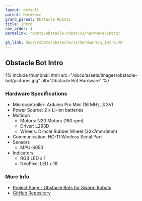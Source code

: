 ```yaml
---
layout: default
parent: Hardware
grand_parent: Obstacle Robots
title: Intro
nav_order: 1
permalink: robots/obstacle-robot/v1/hardware/intro/

gh_link: docs/robots/obstacle/v1/hardware/1_intro.md
---
```


## Obstacle Bot Intro

{% include thumbnail.html src="/docs/assets/images/obstacle-bot/pictures.jpg" alt="Obstacle Bot Hardware" %}

### Hardware Specifications 

- Microcontroller: Arduino Pro Mini (16 MHz, 3.3V)
- Power Source: 2 x Li-ion batteries
- Motiopn
    - Motors: N20 Motors (180 rpm)
    - Driver: L293D
    - Wheels: D-hole Rubber Wheel (32x7mm/3mm)
- Communication: HC-11 Wireless Serial Port
- Sensors
    - MPU-6050
- Indicators
    - RGB LED x 1
    - NeoPixel LED x 18

### More Info
- [Project Page - Obstacle Bots for Swarm Robots](https://cepdnaclk.github.io/e16-3yp-obstacle-bots-for-swarm-robots/)
- [GitHub Repository](https://github.com/Pera-Swarm/e16-obstacle-bots-for-swarm-robots)